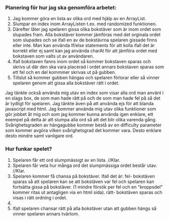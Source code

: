 ### Planering för hur jag ska genomföra arbetet:
1. Jag kommer göra en lista av olika ord med hjälp av en ArrayList.
2. Slumpar en index inom ArrayListen t.ex. med randomized funktionen. 
3. Därefter låter jag spelaren gissa olika bokstäver som är inom ordet som slupades fram. Alla bokstäver kommer jämföras med det orginala ordet som slupades och se ifall en av de bokstävrna spelaren gissade finns eller inte. Man kan använda If/else statements för att kolla ifall det är korrekt eller ej samt kan jag använda charAt för att jämföra ordet med bokstaven som valts ut av användaren.
4. Ifall bokstaven fanns inom ordet så kommer bokstaven sparas och skrivs ut där den ska vara placerad i ordet annars bokstaven sparas som ett fel och en del kommmer skrivas ut på gubben. 
5. Tillslut så kommer gubben hängas och spelaren förlorar eller så vinner spelaren genom att gissa alla bokstäver rätt i ordet.

Jag tänkte också använda mig utav en index som visar alla ord man använt i en slags box, de som man hade rätt på och de som man hade fel på så det är tydligt för spelaren.
Jag tänkte även på att använda ejs för att blanda javascript med html.
Jag kommer använda mig utav olika funktioner som gör jobbet åt mig och som jag kommer kunna använda igen enklare, ett exempel på detta är att slumpa alla ord så att det blir olika varenda gång. 
Svårighetsgraden av hängagubbe kommer bestå av en difficulty parameter som kommer avgöra vilken svårighetsgrad det kommer vara. Desto enklare desto mindre samt vanligare ord. 

### Hur funkar spelet?
1. Spelaren får ett ord slumpmässigt av en lista. //Klar.
2. Spelaren får veta hur många ord det slumpmässiga ordet består utav. //Klar.
3. Spelaren kommer få chansa på bokstäver. 
    Ifall det är:
    fel- bokstäven sparas så att spelaren kan se att bokstäven var fel och spelaren kan fortsätta gissa på bokstäver.
    (1 mindre försök per fel och en "kroppsdel" kommer ritas ut antagligen via en html sida).
    rätt-  bokstäven sparas och visas i rätt ordning i ordet.
4. 
5. Ifall spelaren chansar rätt på alla bokstäver utan att gubben hängs så vinner spelaren annars tvärtom. 
